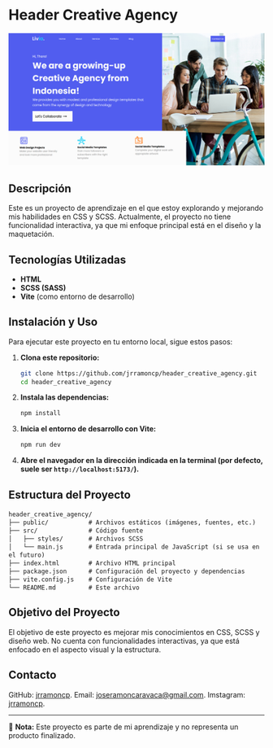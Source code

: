 # Header Creative Agency

![Captura de pantalla del proyecto](/public/screenshots/screenshot.png)

## Descripción

Este es un proyecto de aprendizaje en el que estoy explorando y mejorando mis habilidades en CSS y SCSS. Actualmente, el proyecto no tiene funcionalidad interactiva, ya que mi enfoque principal está en el diseño y la maquetación.

## Tecnologías Utilizadas

- **HTML**
- **SCSS (SASS)**
- **Vite** (como entorno de desarrollo)

## Instalación y Uso

Para ejecutar este proyecto en tu entorno local, sigue estos pasos:

1. **Clona este repositorio:**
   ```sh
   git clone https://github.com/jrramoncp/header_creative_agency.git
   cd header_creative_agency
   ```

2. **Instala las dependencias:**
   ```sh
   npm install
   ```

3. **Inicia el entorno de desarrollo con Vite:**
   ```sh
   npm run dev
   ```

4. **Abre el navegador en la dirección indicada en la terminal (por defecto, suele ser `http://localhost:5173/`).**

## Estructura del Proyecto

```
header_creative_agency/
├── public/           # Archivos estáticos (imágenes, fuentes, etc.)
├── src/              # Código fuente
│   ├── styles/       # Archivos SCSS
│   └── main.js       # Entrada principal de JavaScript (si se usa en el futuro)
├── index.html        # Archivo HTML principal
├── package.json      # Configuración del proyecto y dependencias
├── vite.config.js    # Configuración de Vite
└── README.md         # Este archivo
```

## Objetivo del Proyecto

El objetivo de este proyecto es mejorar mis conocimientos en CSS, SCSS y diseño web. No cuenta con funcionalidades interactivas, ya que está enfocado en el aspecto visual y la estructura.

## Contacto

GitHub: [jrramoncp](https://github.com/jrramoncp).
Email: joseramoncaravaca@gmail.com.
Imstagram: [jrramoncp](https://www.instagram.com/jrramoncp).


---

📌 **Nota:** Este proyecto es parte de mi aprendizaje y no representa un producto finalizado.
